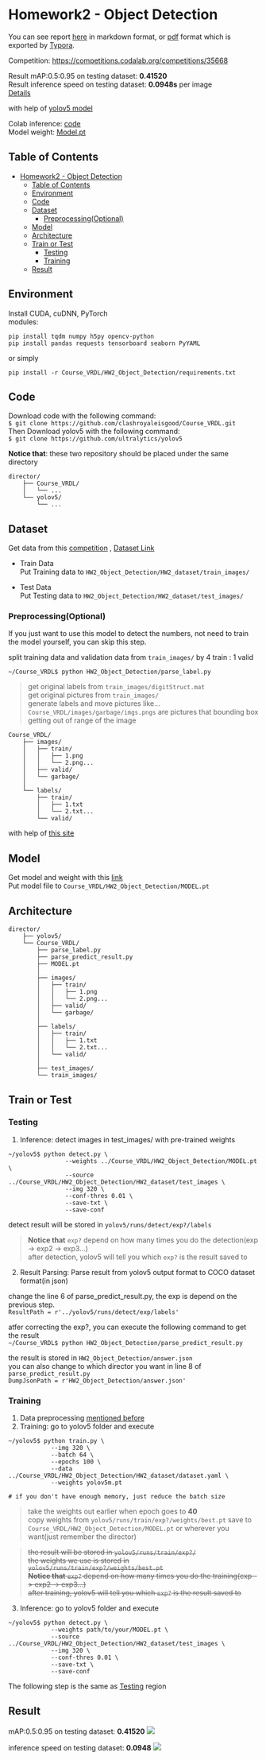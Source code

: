 # Homework2 - Object Detection

You can see report [here](report/report.md) in markdown format, or [pdf](report/VRDL_HW2_309553018_Report.pdf) format which is exported by [Typora](https://typora.io/).

Competition: https://competitions.codalab.org/competitions/35668

Result mAP:0.5:0.95 on testing dataset: **0.41520**  
Result inference speed on testing dataset: **0.0948s** per image  
[Details](#result)

with help of [yolov5 model](https://github.com/ultralytics/yolov5)

Colab inference: [code](https://drive.google.com/file/d/1RQaeVJLyXpskW6_QK5nggbJp1K8tGBL5/view?usp=sharing)  
Model weight: [Model.pt](https://drive.google.com/file/d/1mqJ-FLRz-bnXSM4SvPR_blfZuwDD-qPA/view?usp=sharing)

## Table of Contents
- [Homework2 - Object Detection](#homework2---object-detection)
  - [Table of Contents](#table-of-contents)
  - [Environment](#environment)
  - [Code](#code)
  - [Dataset](#dataset)
    - [Preprocessing(Optional)](#preprocessingoptional)
  - [Model](#model)
  - [Architecture](#architecture)
  - [Train or Test](#train-or-test)
    - [Testing](#testing)
    - [Training](#training)
  - [Result](#result)

## Environment
Install CUDA, cuDNN, PyTorch  
modules:
```python=
pip install tqdm numpy h5py opencv-python
pip install pandas requests tensorboard seaborn PyYAML
```
or simply
```
pip install -r Course_VRDL/HW2_Object_Detection/requirements.txt
```
## Code
Download code with the following command:  
`$ git clone https://github.com/clashroyaleisgood/Course_VRDL.git`  
Then Download yolov5 with the following command:  
`$ git clone https://github.com/ultralytics/yolov5`

**Notice that**: these two repository should be placed under the same directory
```
director/
    ├── Course_VRDL/
    │   └── ...
    └── yolov5/
        └── ...
```

## Dataset
Get data from this [competition](https://competitions.codalab.org/competitions/35888?secret_key=7e3231e6-358b-4f06-a528-0e3c8f9e328e)
, [Dataset Link](https://drive.google.com/drive/folders/1aRWnNvirWHXXXpPPfcWlHQuzGJdXagoc?usp=sharing)

- Train Data  
  Put Training data to `HW2_Object_Detection/HW2_dataset/train_images/`
  
- Test Data  
  Put Testing data to `HW2_Object_Detection/HW2_dataset/test_images/`

### Preprocessing(Optional)
If you just want to use this model to detect the numbers, not need to train the model yourself, you can skip this step.

split training data and validation data from `train_images/` by 4 train : 1 valid

`~/Course_VRDL$ python HW2_Object_Detection/parse_label.py`
> get original labels from `train_images/digitStruct.mat`  
> get original pictures from `train_images/`  
> generate labels and move pictures like...  
> `Course_VRDL/images/garbage/imgs.pngs` are pictures that bounding box getting out of range of the image
```
Course_VRDL/
    ├── images/
    │   ├── train/
    │   │   ├── 1.png
    │   │   └── 2.png...
    │   ├── valid/
    │   └── garbage/
    │
    └── labels/
        ├── train/
        │   ├── 1.txt
        │   └── 2.txt...
        └── valid/
```

with help of [this site](https://www.vitaarca.net/post/tech/access_svhn_data_in_python/)

## Model
Get model and weight with this [link](https://drive.google.com/file/d/1mqJ-FLRz-bnXSM4SvPR_blfZuwDD-qPA/view?usp=sharing)  
Put model file to `Course_VRDL/HW2_Object_Detection/MODEL.pt`

## Architecture
```
director/
    ├── yolov5/
    └── Course_VRDL/
        ├── parse_label.py
        ├── parse_predict_result.py
        ├── MODEL.pt
        │
        ├── images/
        │   ├── train/
        │   │   ├── 1.png
        │   │   └── 2.png...
        │   ├── valid/
        │   └── garbage/
        │
        ├── labels/
        │   ├── train/
        │   │   ├── 1.txt
        │   │   └── 2.txt...
        │   └── valid/
        │
        ├── test_images/
        └── train_images/
```

## Train or Test
### Testing
1. Inference: detect images in test_images/ with pre-trained weights
```
~/yolov5$ python detect.py \
                --weights ../Course_VRDL/HW2_Object_Detection/MODEL.pt \
                --source ../Course_VRDL/HW2_Object_Detection/HW2_dataset/test_images \
                --img 320 \
                --conf-thres 0.01 \
                --save-txt \
                --save-conf
```
detect result will be stored in `yolov5/runs/detect/exp?/labels`
> **Notice that** `exp?` depend on how many times you do the detection(exp -> exp2 -> exp3...)  
> after detection, yolov5 will tell you which `exp?` is the result saved to

2. Result Parsing: Parse result from yolov5 output format to COCO dataset format(in json)

change the line 6 of parse_predict_result.py, the exp is depend on the previous step.  
`ResultPath = r'../yolov5/runs/detect/exp/labels'`

atfer correcting the exp?, you can execute the following command to get the result  
`~/Course_VRDL$ python HW2_Object_Detection/parse_predict_result.py`

the result is stored in `HW2_Object_Detection/answer.json`  
you can also change to which director you want in line 8 of `parse_predict_result.py`  
`DumpJsonPath = r'HW2_Object_Detection/answer.json'`

### Training
1. Data preprocessing [mentioned before](#preprocessingoptional)
2. Training: go to yolov5 folder and execute  
```
~/yolov5$ python train.py \
            --img 320 \
            --batch 64 \
            --epochs 100 \
            --data ../Course_VRDL/HW2_Object_Detection/HW2_dataset/dataset.yaml \
            --weights yolov5m.pt

# if you don't have enough memory, just reduce the batch size
```
> take the weights out earlier when epoch goes to **40**  
> copy weights from `yolov5/runs/train/exp?/weights/best.pt`
> save to `Course_VRDL/HW2_Object_Detection/MODEL.pt` or wherever you want(just remember the director)

> ~~the result will be stored in `yolov5/runs/train/exp?/`~~  
> ~~the weights we use is stored in `yolov5/runs/train/exp?/weights/best.pt`~~  
> ~~**Notice that** `exp?` depend on how many times you do the training(exp -> exp2 -> exp3...)~~  
> ~~after training, yolov5 will tell you which `exp?` is the result saved to~~

3. Inference: go to yolov5 folder and execute  
```
~/yolov5$ python detect.py \
            --weights path/to/your/MODEL.pt \
            --source ../Course_VRDL/HW2_Object_Detection/HW2_dataset/test_images \
            --img 320 \
            --conf-thres 0.01 \
            --save-txt \
            --save-conf
```
The following step is the same as [Testing](#testing) region

## Result
mAP:0.5:0.95 on testing dataset: **0.41520** 
![](report/mAP_score.png)

inference speed on testing dataset: **0.0948**
![](report/inference_speed.png)  
